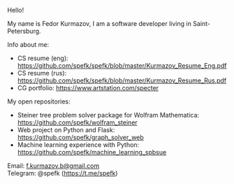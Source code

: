 Hello!

My name is Fedor Kurmazov, I am a software developer living in Saint-Petersburg.


Info about me:
- CS resume (eng): https://github.com/spefk/spefk/blob/master/Kurmazov_Resume_Eng.pdf
- CS resume (rus): https://github.com/spefk/spefk/blob/master/Kurmazov_Resume_Rus.pdf
- CG portfolio: https://www.artstation.com/specter

My open repositories:
- Steiner tree problem solver package for Wolfram Mathematica: https://github.com/spefk/wolfram_steiner
- Web project on Python and Flask: https://github.com/spefk/graph_solver_web
- Machine learning experience with Python: https://github.com/spefk/machine_learning_spbsue




Email: f.kurmazov.b@gmail.com  
Telegram: @spefk (https://t.me/spefk)
